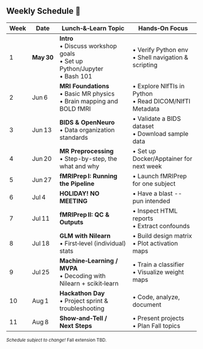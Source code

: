 ## Weekly Schedule  📅

| Week                      | Date       | Lunch‑&‑Learn Topic                                                                                       | Hands‑On Focus                                            |
| ------------------------- | ---------- | --------------------------------------------------------------------------------------------------------- | --------------------------------------------------------- |
| 1                         | **May 30** | **Intro**<br>• Discuss workshop goals<br>• Set up Python/Jupyter<br>• Bash 101                            | • Verify Python env<br>• Shell navigation & scripting     |
| 2                         | Jun 6      | **MRI Foundations**<br>• Basic MR physics<br>• Brain mapping and BOLD fMRI                                | • Explore NIfTIs in Python<br>• Read DICOM/NIfTI Metadata |
| 3                         | Jun 13     | **BIDS & OpenNeuro**<br>• Data organization standards                                                     | • Validate a BIDS dataset<br>• Download sample data       |
| 4                         | Jun 20     | **MR Preprocessing**<br>• Step-by-step, the what and why                                                  | • Set up Docker/Apptainer for next week<br>               |
| 5                         | Jun 27     | **fMRIPrep I: Running the Pipeline**                                                                      | • Launch fMRIPrep for one subject                         |
| 6                         | Jul 4      | **HOLIDAY! NO MEETING**                                                                                   | • Have a blast -- pun intended                            |
| 7                         | Jul 11     | **fMRIPrep II: QC & Outputs**                                                                             | • Inspect HTML reports<br>• Extract confounds             |
| 8                         | Jul 18     | **GLM with Nilearn**<br>• First‑level (individual) stats                                                  | • Build design matrix<br>• Plot activation maps           |
| 9                         | Jul 25     | **Machine‑Learning / MVPA**<br>• Decoding with Nilearn + scikit‑learn                                     | • Train a classifier<br>• Visualize weight maps           |
| 10                        | Aug 1      | **Hackathon Day**<br>• Project sprint & troubleshooting                                                   | • Code, analyze, document                                 |
| 11                        | Aug 8      | **Show‑and‑Tell / Next Steps**                                                                            | • Present projects<br>• Plan Fall topics                  |

<sub>*Schedule subject to change!* Fall extension TBD.</sub>
